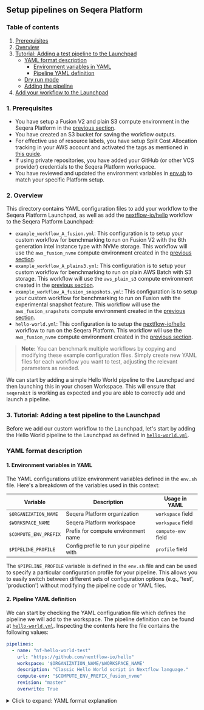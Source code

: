 ## Setup pipelines on Seqera Platform

### Table of contents
1. [Prerequisites](#1-prerequisites)
2. [Overview](#2-overview)
3. [Tutorial: Adding a test pipeline to the Launchpad](#3-tutorial-adding-a-test-pipeline-to-the-launchpad)
   - [YAML format description](#yaml-format-description)
     - [Environment variables in YAML](#1-environment-variables-in-yaml)
     - [Pipeline YAML definition](#2-pipeline-yaml-definition)
   - [Dry run mode](#dry-run-mode)
   - [Adding the pipeline](#adding-the-pipeline)
4. [Add your workflow to the Launchpad](#4-add-your-workflow-to-the-launchpad)

### 1. Prerequisites

- You have setup a Fusion V2 and plain S3 compute environment in the Seqera Platform in the [previous section](../02_setup_compute/README.md).
- You have created an S3 bucket for saving the workflow outputs.
- For effective use of resource labels, you have setup Split Cost Allocation tracking in your AWS account and activated the tags as mentioned in [this guide](../docs/assets/aws-split-cost-allocation-guide.md).
- If using private repositories, you have added your GitHub (or other VCS provider) credentials to the Seqera Platform workspace.
- You have reviewed and updated the environment variables in [env.sh](../01_setup_environment/env.sh) to match your specific Platform setup.

### 2. Overview

This directory contains YAML configuration files to add your workflow to the Seqera Platform Launchpad, as well as add the [nextflow-io/hello](https://github.com/nextflow-io/hello) workflow to the Seqera Platform Launchpad:

- `example_workflow_A_fusion.yml`: This configuration is to setup your custom workflow for benchmarking to run on Fusion V2 with the 6th generation intel instance type with NVMe storage. This workflow will use the `aws_fusion_nvme` compute environment created in the [previous section](../02_setup_compute/README.md#1-fusion-enabled-compute-environment).
- `example_workflow_A_plains3.yml`: This configuration is to setup your custom workflow for benchmarking to run on plain AWS Batch with S3 storage. This workflow will use the `aws_plain_s3` compute environment created in the [previous section](../02_setup_compute/README.md#2-plain-s3-compute-environment).
- `example_workflow_A_fusion_snapshots.yml`: This configuration is to setup your custom workflow for benchmarking to run on Fusion with the experimental snapshot feature. This workflow will use the `aws_fusion_snapshots` compute environment created in the [previous section](../02_setup_compute/README.md#3-fusion-snapshots-compute-environment).
- `hello-world.yml`: This configuration is to setup the [nextflow-io/hello](https://github.com/nextflow-io/hello) workflow to run on the Seqera Platform. This workflow will use the `aws_fusion_nvme` compute environment created in the [previous section](../02_setup_compute/README.md#1-fusion-enabled-compute-environment).

> **Note:** You can benchmark multiple workflows by copying and modifying these example configuration files. Simply create new YAML files for each workflow you want to test, adjusting the relevant parameters as needed.

We can start by adding a simple Hello World pipeline to the Launchpad and then launching this in your chosen Workspace. This will ensure that `seqerakit` is working as expected and you are able to correctly add and launch a pipeline.

### 3. Tutorial: Adding a test pipeline to the Launchpad

Before we add our custom workflow to the Launchpad, let's start by adding the Hello World pipeline to the Launchpad as defined in [`hello-world.yml`](../seqerakit/pipelines/hello-world.yml).

### YAML format description

#### 1. Environment variables in YAML

The YAML configurations utilize environment variables defined in the `env.sh` file. Here's a breakdown of the variables used in this context:

| Variable | Description | Usage in YAML |
|----------|-------------|---------------|
| `$ORGANIZATION_NAME` | Seqera Platform organization | `workspace` field |
| `$WORKSPACE_NAME` | Seqera Platform workspace | `workspace` field |
| `$COMPUTE_ENV_PREFIX` | Prefix for compute environment name | `compute-env` field |
| `$PIPELINE_PROFILE` | Config profile to run your pipeline with | `profile` field |

The `$PIPELINE_PROFILE` variable is defined in the `env.sh` file and can be used to specify a particular configuration profile for your pipeline. This allows you to easily switch between different sets of configuration options (e.g., 'test', 'production') without modifying the pipeline code or YAML files.


#### 2. Pipeline YAML definition

We can start by checking the YAML configuration file which defines the pipeline we will add to the workspace. The pipeline definition can be found at [`hello-world.yml`](./pipelines/hello_world.yml). Inspecting the contents here the file contains the following values:

```yaml
pipelines:
  - name: "nf-hello-world-test"
    url: "https://github.com/nextflow-io/hello"
    workspace: '$ORGANIZATION_NAME/$WORKSPACE_NAME'
    description: "Classic Hello World script in Nextflow language."
    compute-env: "$COMPUTE_ENV_PREFIX_fusion_nvme"
    revision: "master"
    overwrite: True
```

<details>
<summary>Click to expand: YAML format explanation</summary>

The YAML file begins with a block starting with the key `pipelines` which mirrors the command available on the Seqera Platform CLI to add pipelines to the Launchpad i.e. `tw pipelines add`. To give you another example, if you would like to create a Compute Environment in the Seqera Platform, you would use the `tw add compute-envs` command and hence the `compute-envs` key in your YAML file, and so on.

The nested options in the YAML also correspond to options available for that particular command on the Seqera Platform CLI. For example, if you run `tw pipelines add --help` you will see that `--name`, `--workspace`, `--description`, `--compute-env` and `--revision` are available as options, and will be provided to the `tw launch` command as defined in this YAML via `seqerakit`. However, other options defined in the YAML such as `url` and `overwrite` have been added specifically to extend the functionality in `seqerakit`.
<details>

#### 3. Dry run mode

Before we add the pipeline to the Launchpad let's run `seqerakit` in dry run mode. This will print the CLI commands that will be executed by `seqerakit` without actually deploying anything to the platform.

Run the following command in the root directory of this tutorial material:

```bash
seqerakit --dryrun ./pipelines/hello_world.yml
```

You should see the following output appear in the shell:

```shell
INFO:root:DRYRUN: Running command tw pipelines add --name nf-hello-world-test --workspace $ORGANIZATION_NAME/$WORKSPACE_NAME --description 'Classic Hello World script in Nextflow language.' --compute-env aws_fusion_nvme --revision master https://github.com/nextflow-io/hello
```

This indicates seqerakit is interpreting the YAML file and is able to run some commands. Check the commands written to the console. Do they look reasonble? If so, we can proceed to the next step.

#### 4. Adding the pipeline

We will now add the pipeline to the Launchpad by removing the `--dryrun` option from the command-line:

```bash
seqerakit ./seqerakit/pipelines/hello_world.yml
```
Output will be like:

```shell
DEBUG:root: Overwrite is set to 'True' for pipelines

DEBUG:root: Running command: tw -o json pipelines list -w $ORGANIZATION_NAME/$WORKSPACE_NAME
DEBUG:root: Running command: tw pipelines add --name nf-hello-world-test --workspace $ORGANIZATION_NAME/$WORKSPACE_NAME --description 'Classic Hello World script in Nextflow language.' --compute-env aws_fusion_nvme --revision master https://github.com/nextflow-io/hello
```

Go to the Launchpad page on your workspace on Seqera platform. You should see the hello world pipeline available to launch.

![Hello World added to Launchpad](../docs/images/hello-world-pipelines-add.png)

### 4. Add your workflow to the Launchpad

Now that you've confirmed your seqerakit setup and added the hello world pipeline, configure your custom workflows for the Launchpad:

1. Go to the `pipelines/` directory.
2. Edit `example_workflow_A_fusion.yml` with your workflow details:

    - `url`: GitHub repository URL (ensure credentials are added for private repos)
    - `description`: Brief workflow description
    - `profile`: Workflow profile (e.g., `test` or `test_full` for nf-core/rnaseq)
    - `revision`: Branch name, tag, or commit hash
    - `params`: Workflow parameters (inline or via `params-file:`)
    - `pre-run`: Path to pre-run script (optional)
    - `labels`: Workflow labels for organization

    Other details are optional for customization.

    A few of the details have been set for you in the example workflows. These are to ensure that the workflow run is configured to run on the Seqera Platform with the appropriate compute environment.

    ---

    **_NOTE:_** We have [specified a local path](../03_setup_pipelines/pipelines/example_workflow_A_fusion.yml#L9) to a [Nextflow config file](./pipelines/nextflow.config) through the `config:` option. This config file includes custom configuration settings for attaching resource labels to each process in the workflow. These resource labels will attach metadata such as the unique run id, pipeline name, process name, and so on, to each task submitted to AWS Batch. 
    
    ```json
    process {
    resourceLabels = {[
            uniqueRunId: System.getenv("TOWER_WORKFLOW_ID"),
            pipelineProcess: task.process.toString(),
    ...
    ```

    ---

3. Save the file and close the text editor. Feel free to rename the file to something more descriptive of your workflow.
4. Use these YAML files to add your workflows to the Seqera Platform Launchpad by running the following command:

```bash
seqerakit *.yml
```

This will add all pipelines to the Seqera Platform Launchpad and you will be able to see it in the Launchpad UI. Confirm your pipelines have been added to the Launchpad before moving onto the next step of launching them.
